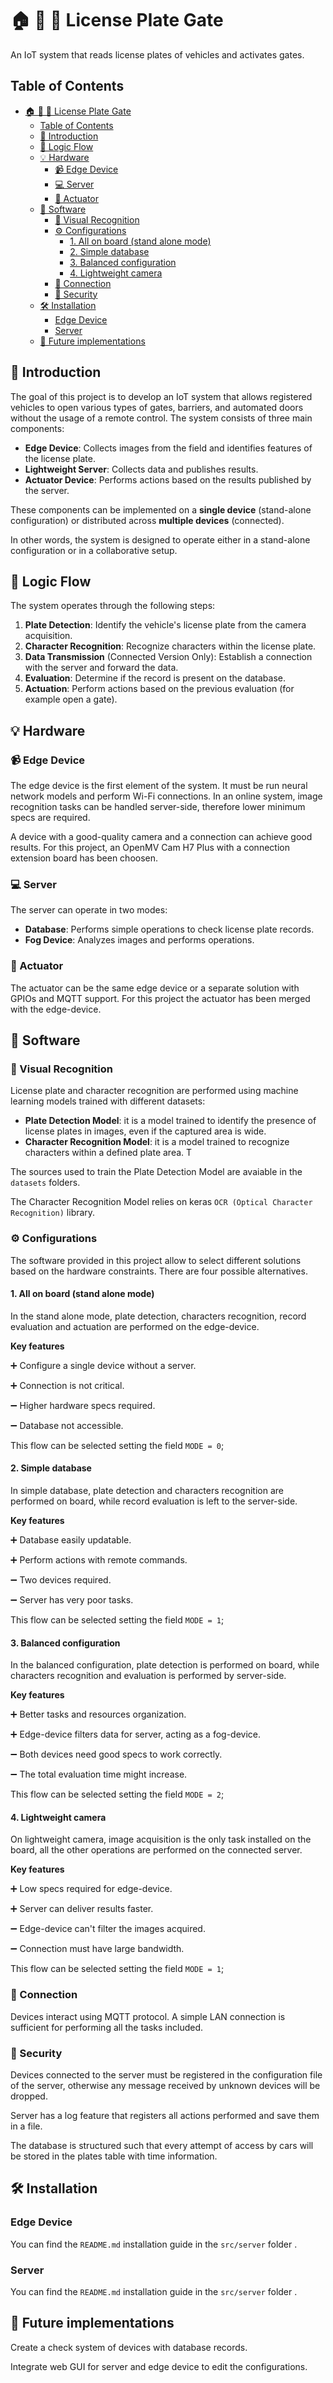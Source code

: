 # 🏠 🚧 🚗  License Plate Gate

An IoT system that reads license plates of vehicles and activates gates.

## Table of Contents

- [🏠 🚧 🚗  License Plate Gate](#----license-plate-gate)
  - [Table of Contents](#table-of-contents)
  - [📜 Introduction](#-introduction)
  - [🔄 Logic Flow](#-logic-flow)
  - [💡 Hardware](#-hardware)
    - [📹 Edge Device](#-edge-device)
    - [💻 Server](#-server)
    - [🦾 Actuator](#-actuator)
  - [📀 Software](#-software)
    - [🎯 Visual Recognition](#-visual-recognition)
    - [⚙️ Configurations](#️-configurations)
      - [1. All on board (stand alone mode)](#1-all-on-board-stand-alone-mode)
      - [2. Simple database](#2-simple-database)
      - [3. Balanced configuration](#3-balanced-configuration)
      - [4. Lightweight camera](#4-lightweight-camera)
    - [🛜 Connection](#-connection)
    - [🚨 Security](#-security)
  - [🛠 Installation](#-installation)
    - [Edge Device](#edge-device)
    - [Server](#server)
  - [🔮 Future implementations](#-future-implementations)

## 📜 Introduction

The goal of this project is to develop an IoT system that allows registered vehicles to open various types of gates, barriers, and automated doors without the usage of a remote control. The system consists of three main components:

- **Edge Device**: Collects images from the field and identifies features of the license plate.
- **Lightweight Server**: Collects data and publishes results.
- **Actuator Device**: Performs actions based on the results published by the server.

These components can be implemented on a **single device** (stand-alone configuration) or distributed across **multiple devices** (connected).

In other words, the system is designed to operate either in a stand-alone configuration or in a collaborative setup.

## 🔄 Logic Flow

The system operates through the following steps:

1. **Plate Detection**: Identify the vehicle's license plate from the camera acquisition.
2. **Character Recognition**: Recognize characters within the license plate.
3. **Data Transmission** (Connected Version Only): Establish a connection with the server and forward the data.
4. **Evaluation**: Determine if the record is present on the database.
5. **Actuation**: Perform actions based on the previous evaluation (for example open a gate).

## 💡 Hardware

### 📹 Edge Device

The edge device is the first element of the system. It must be run neural network models and perform Wi-Fi connections. In an online system, image recognition tasks can be handled server-side, therefore lower minimum specs are required.

A device with a good-quality camera and a connection can achieve good results. For this project, an OpenMV Cam H7 Plus with a connection extension board has been choosen.

### 💻 Server

The server can operate in two modes:

- **Database**: Performs simple operations to check license plate records.
- **Fog Device**: Analyzes images and performs operations.

### 🦾 Actuator

The actuator can be the same edge device or a separate solution with GPIOs and MQTT support. For this project the actuator has been merged with the edge-device.

## 📀 Software

### 🎯 Visual Recognition

License plate and character recognition are performed using machine learning models trained with different datasets:

- **Plate Detection Model**: it is a model trained to identify the presence of license plates in images, even if the captured area is wide.
- **Character Recognition Model**: it is a model trained to recognize characters within a defined plate area. T

The sources used to train the Plate Detection Model are avaiable in the `datasets` folders.

The Character Recognition Model relies on keras `OCR (Optical Character Recognition)` library.
### ⚙️ Configurations

The software provided in this project allow to select different solutions based on the hardware constraints. There are four possible alternatives.

#### 1. All on board (stand alone mode)

In the stand alone mode, plate detection, characters recognition, record evaluation and actuation are performed on the edge-device.

**Key features**

➕ Configure a single device without a server.

➕ Connection is not critical.

➖ Higher hardware specs required.

➖ Database not accessible.

This flow can be selected setting the field `MODE = 0`;

#### 2. Simple database

In simple database, plate detection and characters recognition are performed on board, while record evaluation is left to the server-side.

**Key features**

➕ Database easily updatable.

➕ Perform actions with remote commands.

➖ Two devices required.

➖ Server has very poor tasks.

This flow can be selected setting the field `MODE = 1`;

#### 3. Balanced configuration

In the balanced configuration, plate detection is performed on board, while characters recognition and evaluation is performed by server-side.

**Key features**

➕ Better tasks and resources organization.

➕ Edge-device filters data for server, acting as a fog-device.

➖ Both devices need good specs to work correctly.

➖ The total evaluation time might increase.

This flow can be selected setting the field `MODE = 2`;

#### 4. Lightweight camera

On lightweight camera, image acquisition is the only task installed on the board, all the other operations are performed on the connected server.

**Key features**

➕ Low specs required for edge-device.

➕ Server can deliver results faster.

➖ Edge-device can't filter the images acquired.

➖ Connection must have large bandwidth.

This flow can be selected setting the field `MODE = 1`;

### 🛜 Connection

Devices interact using MQTT protocol. A simple LAN connection is sufficient for performing all the tasks included.

### 🚨 Security

Devices connected to the server must be registered in the configuration file of the server, otherwise any message received by unknown devices will be dropped.

Server has a log feature that registers all actions performed and save them in a file.

The database is structured such that every attempt of access by cars will be stored in the plates table with time information.

## 🛠 Installation

### Edge Device

You can find the `README.md` installation guide in the `src/server` folder .
  
### Server

You can find the `README.md` installation guide in the `src/server` folder .

## 🔮 Future implementations

Create a check system of devices with database records.

Integrate web GUI for server and edge device to edit the configurations.

